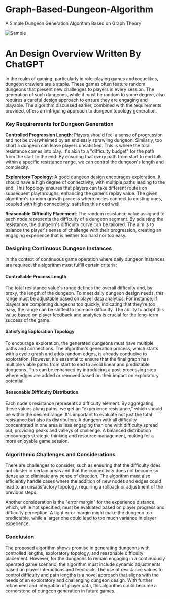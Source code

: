 # Graph-Based-Dungeon-Algorithm

 A Simple Dungeon Generation Algorithm Based on Graph Theory

![Sample](https://github.com/Ayan2018/Graph-Based-Dungeon-Algorithm/assets/24589615/85e7046e-3b6f-499d-8bac-1766e72189b8)

 

# An Design Overview Written By ChatGPT

In the realm of gaming, particularly in role-playing games and roguelikes, dungeon crawlers are a staple. These games often feature random dungeons that present new challenges to players in every session. The generation of such dungeons, while it must be random to some degree, also requires a careful design approach to ensure they are engaging and playable. The algorithm discussed earlier, combined with the requirements provided, offers an intriguing approach to dungeon topology generation.

### Key Requirements for Dungeon Generation

**Controlled Progression Length**: Players should feel a sense of progression and not be overwhelmed by an endlessly sprawling dungeon. Similarly, too short a dungeon can leave players unsatisfied. This is where the total resistance comes into play. It's akin to a "difficulty budget" for the path from the start to the end. By ensuring that every path from start to end falls within a specific resistance range, we can control the dungeon's length and complexity.

**Exploratory Topology**: A good dungeon design encourages exploration. It should have a high degree of connectivity, with multiple paths leading to the end. This topology ensures that players can take different routes on subsequent playthroughs, enhancing the game's replay value. The given algorithm's random growth process where nodes connect to existing ones, coupled with high connectivity, satisfies this need well.

**Reasonable Difficulty Placement**: The random resistance value assigned to each node represents the difficulty of a dungeon segment. By adjusting the resistance, the dungeon's difficulty curve can be tailored. The aim is to balance the player's sense of challenge with their progression, creating an engaging experience that is neither too hard nor too easy.

### Designing Continuous Dungeon Instances

In the context of continuous game operation where daily dungeon instances are required, the algorithm must fulfill certain criteria:

#### Controllable Process Length

The total resistance value's range defines the overall difficulty and, by proxy, the length of the dungeon. To meet daily dungeon design needs, this range must be adjustable based on player data analytics. For instance, if players are completing dungeons too quickly, indicating that they're too easy, the range can be shifted to increase difficulty. The ability to adapt this value based on player feedback and analytics is crucial for the long-term success of the game.

#### Satisfying Exploration Topology

To encourage exploration, the generated dungeons must have multiple paths and connections. The algorithm's generation process, which starts with a cycle graph and adds random edges, is already conducive to exploration. However, it's essential to ensure that the final graph has multiple viable paths from start to end to avoid linear and predictable dungeons. This can be enhanced by introducing a post-processing step where edges are added or removed based on their impact on exploratory potential.

#### Reasonable Difficulty Distribution

Each node's resistance represents a difficulty element. By aggregating these values along paths, we get an "experience resistance," which should be within the desired range. It's important to evaluate not just the total resistance but also its distribution. A dungeon with all difficulty concentrated in one area is less engaging than one with difficulty spread out, providing peaks and valleys of challenge. A balanced distribution encourages strategic thinking and resource management, making for a more enjoyable game session.

### Algorithmic Challenges and Considerations

There are challenges to consider, such as ensuring that the difficulty does not cluster in certain areas and that the connectivity does not become so dense as to eliminate any sense of direction. The algorithm must also efficiently handle cases where the addition of new nodes and edges could lead to an unsatisfactory topology, requiring a rollback or adjustment of the previous steps.

Another consideration is the "error margin" for the experience distance, which, while not specified, must be evaluated based on player progress and difficulty perception. A tight error margin might make the dungeon too predictable, while a larger one could lead to too much variance in player experience.

### Conclusion

The proposed algorithm shows promise in generating dungeons with controlled lengths, exploratory topology, and reasonable difficulty placement. However, for the dungeons to remain engaging in a continuously operated game scenario, the algorithm must include dynamic adjustments based on player interactions and feedback. The use of resistance values to control difficulty and path lengths is a novel approach that aligns with the needs of an exploratory and challenging dungeon design. With further refinement and integration of player data, this algorithm could become a cornerstone of dungeon generation in future games.

